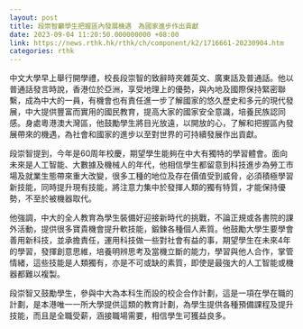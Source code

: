 ```yaml
---
layout: post
title: 段崇智籲學生把握區內發展機遇　為國家進步作出貢獻
date: 2023-09-04 11:20:50.000000000 +08:00
link: https://news.rthk.hk/rthk/ch/component/k2/1716661-20230904.htm
categories: rthk
---
```


中文大學早上舉行開學禮，校長段崇智的致辭時夾雜英文、廣東話及普通話。他以普通話發言時說，香港位於亞洲，享受地理上的優勢，與內地及國際保持緊密聯繫，成為中大的一員，有機會也有責任進一步了解國家的悠久歷史和多元的現代發展，中大提供豐富而實用的國民教育，提高大家的國家安全意識，培養民族認同感。身處粵港澳大灣區，他鼓勵學生將目光放遠，以開放的心，了解和把握區內發展帶來的機遇，為社會和國家的進步以至對世界的可持續發展作出貢獻。

段崇智提到，今年是60周年校慶，期望學生能夠在中大有獨特的學習體會。面向未來是人工智能、大數據及機械人的年代，他相信學生都留意到科技進步為勞工市場及就業生態帶來重大改變，很多工種的地位及存在價值受到威脅，必須積極學習新技能，同時提升現有技能，將注意力集中於發揮人類的獨有特質，才能保持優勢，不至於被機器取代。

他強調，中大的全人教育為學生裝備好迎接新時代的挑戰，不論正規或各書院的課外活動，提供很多寶貴機會提升軟技能，鍛鍊各種個人素質。他鼓勵大學生要學會善用新科技，並承擔責任，運用科技做一些對社會有益的事，期望學生在未來4年的學習，發揮創意思維，培養明辨思考及當機立斷的能力，學習與他人合作，掌管情緒，這些技能是人類獨有，亦是不可或缺的素質，即使是最強大的人工智能或機器都難以複製。

段崇智又鼓勵學生，參與中大為本科生而設的校企合作計劃，這是一項在學在職的計劃，是本港唯一一所大學提供這類的教育計劃，為學生提供各種預備課程及提升技能，而且是全職受薪，涵接職場需要，相信學生可獲益良多。
